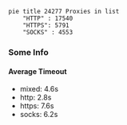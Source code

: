
```mermaid
pie title 24277 Proxies in list
    "HTTP" : 17540
    "HTTPS": 5791
    "SOCKS" : 4553
```

### Some Info
#### Average Timeout

- mixed: 4.6s
- http: 2.8s
- https: 7.6s
- socks: 6.2s